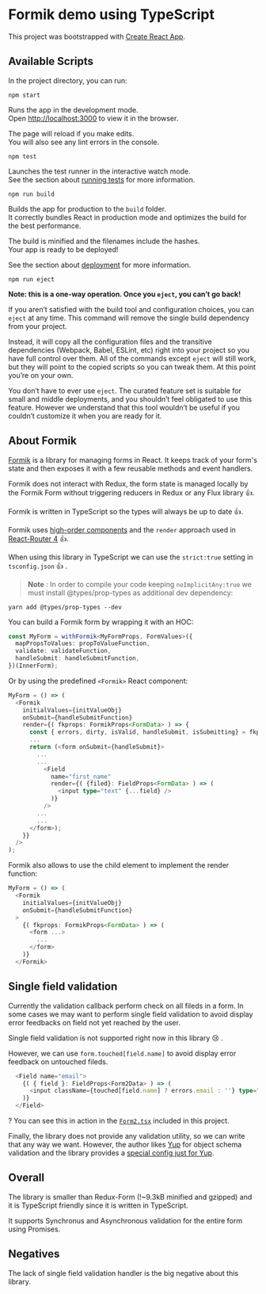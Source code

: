 # Formik demo using TypeScript

This project was bootstrapped with [Create React App](https://github.com/facebookincubator/create-react-app).

## Available Scripts

In the project directory, you can run:

`npm start`

Runs the app in the development mode.<br>
Open [http://localhost:3000](http://localhost:3000) to view it in the browser.

The page will reload if you make edits.<br>
You will also see any lint errors in the console.

`npm test`

Launches the test runner in the interactive watch mode.<br>
See the section about [running tests](#running-tests) for more information.

`npm run build`

Builds the app for production to the `build` folder.<br>
It correctly bundles React in production mode and optimizes the build for the best performance.

The build is minified and the filenames include the hashes.<br>
Your app is ready to be deployed!

See the section about [deployment](#deployment) for more information.

`npm run eject`

**Note: this is a one-way operation. Once you `eject`, you can’t go back!**

If you aren’t satisfied with the build tool and configuration choices, you can `eject` at any time. This command will remove the single build dependency from your project.

Instead, it will copy all the configuration files and the transitive dependencies (Webpack, Babel, ESLint, etc) right into your project so you have full control over them. All of the commands except `eject` will still work, but they will point to the copied scripts so you can tweak them. At this point you’re on your own.

You don’t have to ever use `eject`. The curated feature set is suitable for small and middle deployments, and you shouldn’t feel obligated to use this feature. However we understand that this tool wouldn’t be useful if you couldn’t customize it when you are ready for it.

## About Formik

[Formik](https://github.com/jaredpalmer/formik) is a library for managing forms in React. It keeps track of your form's state and then exposes it with a few reusable methods and event handlers.

Formik does not interact with Redux, the form state is managed locally by the Formik Form without triggering reducers in Redux or any Flux library :thumbsup:.

Formik is written in TypeScript so the types will always be up to date :thumbsup:.

Formik uses [high-order components](https://reactjs.org/docs/higher-order-components.html) and the `render` approach used in [React-Router 4](https://github.com/ReactTraining/react-router) :thumbsup:.

When using this library in TypeScript we can use the `strict:true` setting in `tsconfig.json` :thumbsup: .

> **Note** : In order to compile your code keeping `noImplicitAny:true`
> we must install @types/prop-types as additional dev dependency:

```
yarn add @types/prop-types --dev
```

You can build a Formik form by wrapping it with an HOC:

```typescript
const MyForm = withFormik<MyFormProps, FormValues>({
  mapPropsToValues: propToValueFunction,
  validate: validateFunction,
  handleSubmit: handleSubmitFunction,
})(InnerForm);
```

Or by using the predefined `<Formik>` React component:

```typescript
MyForm = () => (
  <Formik
    initialValues={initValueObj}
    onSubmit={handleSubmitFunction}
    render={( fkprops: FormikProps<FormData> ) => {
      const { errors, dirty, isValid, handleSubmit, isSubmitting} = fkprops;
      ...
      return (<form onSubmit={handleSubmit}>
        ...
        ...
          <Field
            name="first_name"
            render={( {filed}: FieldProps<FormData> ) => (
              <input type="text" {...field} />
            )}
          />
        ...
        ...
      </form>);
    }}
  />
);
```

Formik also allows to use the child element to implement the render function:

```typescript
MyForm = () => (
  <Formik
    initialValues={initValueObj}
    onSubmit={handleSubmitFunction}
  >
    {( fkprops: FormikProps<FormData> ) => (
      <form ...>
        ...
      </form>
    )}
  </Formik>
```

## Single field validation

Currently the validation callback perform check on all fileds in a form.
In some cases we may want to perform single field validation to avoid display error feedbacks on field not yet reached by the user.

Single field validation is not supported right now in this library :cry: .

However, we can use `form.touched[field.name]` to avoid display error feedback on untouched fileds.

```typescript
  <Field name="email">
    {( { field }: FieldProps<Form2Data> ) => (
      <input className={touched[field.name] ? errors.email : ''} type="email" {...field} />
    )}
  </Field>
```

? You can see this in action in the [`Form2.tsx`](https://github.com/micurs/formik-demo/blob/master/src/components/form2.tsx) included in this project.

Finally, the library does not provide any validation utility, so we can write that any way we want.
However, the author likes [Yup](https://github.com/jquense/yup) for object schema validation and
the library provides a [special config just for Yup](https://github.com/jaredpalmer/formik#validationschema-schema--props-props--schema).

## Overall

The library is smaller than Redux-Form (!~9.3kB minified and gzipped) and it is TypeScript friendly since it is written in TypeScript.

It supports Synchronus and Asynchronous validation for the entire form using Promises.


## Negatives

The lack of single field validation handler is the big negative about this library.



